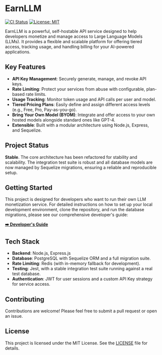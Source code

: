 # EarnLLM

[![CI Status](https://github.com/soaljack/EarnLLM/actions/workflows/ci.yml/badge.svg)](https://github.com/soaljack/EarnLLM/actions)
[![License: MIT](https://img.shields.io/badge/License-MIT-yellow.svg)](https://opensource.org/licenses/MIT)

EarnLLM is a powerful, self-hostable API service designed to help developers monetize and manage access to Large Language Models (LLMs). It provides a flexible and scalable platform for offering tiered access, tracking usage, and handling billing for your AI-powered applications.

## Key Features

- **API Key Management**: Securely generate, manage, and revoke API keys.
- **Rate Limiting**: Protect your services from abuse with configurable, plan-based rate limits.
- **Usage Tracking**: Monitor token usage and API calls per user and model.
- **Tiered Pricing Plans**: Easily define and assign different access levels (e.g., Free, Pro, Pay-as-you-go).
- **Bring Your Own Model (BYOM)**: Integrate and offer access to your own hosted models alongside standard ones like GPT-4.
- **Extensible**: Built with a modular architecture using Node.js, Express, and Sequelize.

## Project Status

**Stable**. The core architecture has been refactored for stability and scalability. The integration test suite is robust and all database models are now managed by Sequelize migrations, ensuring a reliable and reproducible setup.

## Getting Started

This project is designed for developers who want to run their own LLM monetization service. For detailed instructions on how to set up your local development environment, clone the repository, and run the database migrations, please see our comprehensive developer's guide:

**[➡️ Developer's Guide](./docs/DEVELOPMENT.md)**

## Tech Stack

- **Backend**: Node.js, Express.js
- **Database**: PostgreSQL with Sequelize ORM and a full migration suite.
- **Rate Limiting**: Redis (with in-memory fallback for development).
- **Testing**: Jest, with a stable integration test suite running against a real test database.
- **Authentication**: JWT for user sessions and a custom API Key strategy for service access.

## Contributing

Contributions are welcome! Please feel free to submit a pull request or open an issue.

## License

This project is licensed under the MIT License. See the [LICENSE](LICENSE) file for details.
